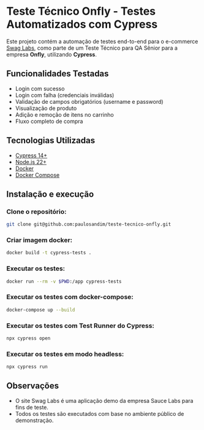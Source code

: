 # Teste Técnico Onfly - Testes Automatizados com Cypress

Este projeto contém a automação de testes end-to-end para o e-commerce [Swag Labs](https://www.saucedemo.com/), como parte de um Teste Técnico para QA Sênior para a empresa **Onfly**, utilizando **Cypress**.

## Funcionalidades Testadas

- Login com sucesso
- Login com falha (credenciais inválidas)
- Validação de campos obrigatórios (username e password)
- Visualização de produto
- Adição e remoção de itens no carrinho
- Fluxo completo de compra

## Tecnologias Utilizadas

- [Cypress 14+](https://www.cypress.io/)
- [Node.js 22+](https://nodejs.org/en/download)
- [Docker](https://www.docker.com/)
- [Docker Compose](https://docs.docker.com/compose/)

## Instalação e execução

### Clone o repositório:

```bash
git clone git@github.com:paulosandim/teste-tecnico-onfly.git
```

### Criar imagem docker:

```bash
docker build -t cypress-tests .
```

### Executar os testes:

```bash
docker run --rm -v $PWD:/app cypress-tests
```

### Executar os testes com docker-compose:

```bash
docker-compose up --build
```

### Executar os testes com Test Runner do Cypress:

```bash
npx cypress open
```

### Executar os testes em modo headless:

```bash
npx cypress run
```

## Observações

- O site Swag Labs é uma aplicação demo da empresa Sauce Labs para fins de teste.
- Todos os testes são executados com base no ambiente público de demonstração.
